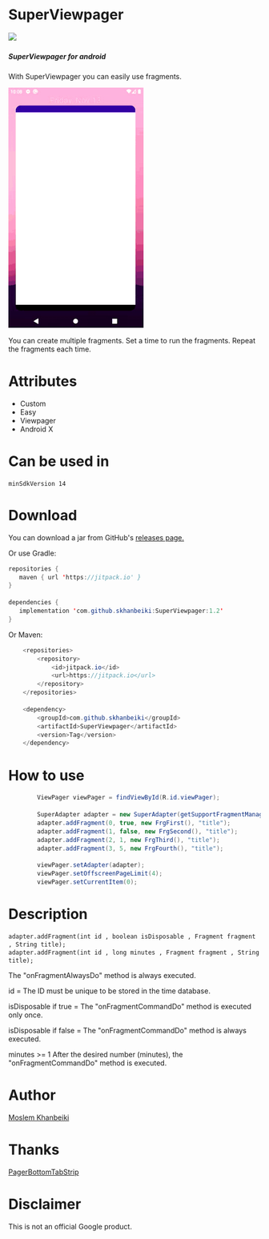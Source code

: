 # SuperViewpager
[![](https://jitpack.io/v/skhanbeiki/SuperViewpager.svg)](https://jitpack.io/#skhanbeiki/SuperViewpager)
##### SuperViewpager for android

With SuperViewpager you can easily use fragments.

 ![alt text](https://github.com/skhanbeiki/SuperViewpager/blob/master/image/viewpager.gif)
 
You can create multiple fragments.
Set a time to run the fragments.
Repeat the fragments each time.


# Attributes
+ Custom
+ Easy
+ Viewpager
+ Android X

# Can be used in 
```
minSdkVersion 14
```

# Download
You can download a jar from GitHub's [releases page.](https://github.com/skhanbeiki/SuperViewpager/releases)


Or use Gradle:

```java
repositories {
   maven { url 'https://jitpack.io' }
}

dependencies {
   implementation 'com.github.skhanbeiki:SuperViewpager:1.2'
}
```
Or Maven:
```java
	<repositories>
		<repository>
		    <id>jitpack.io</id>
		    <url>https://jitpack.io</url>
		</repository>
	</repositories>
 
 	<dependency>
	    <groupId>com.github.skhanbeiki</groupId>
	    <artifactId>SuperViewpager</artifactId>
	    <version>Tag</version>
	</dependency>
```

# How to use

```java
        ViewPager viewPager = findViewById(R.id.viewPager);
        
        SuperAdapter adapter = new SuperAdapter(getSupportFragmentManager(), 0);
        adapter.addFragment(0, true, new FrgFirst(), "title");
        adapter.addFragment(1, false, new FrgSecond(), "title");
        adapter.addFragment(2, 1, new FrgThird(), "title");
        adapter.addFragment(3, 5, new FrgFourth(), "title");
        
        viewPager.setAdapter(adapter);
        viewPager.setOffscreenPageLimit(4);
        viewPager.setCurrentItem(0);
```
# Description
```
adapter.addFragment(int id , boolean isDisposable , Fragment fragment , String title);
adapter.addFragment(int id , long minutes , Fragment fragment , String title);
```
The "onFragmentAlwaysDo" method is always executed.

id = The ID must be unique to be stored in the time database.

isDisposable if true = The "onFragmentCommandDo" method is executed only once.

isDisposable if false = The "onFragmentCommandDo" method is always executed.

minutes >= 1 After the desired number (minutes), the "onFragmentCommandDo" method is executed.

# Author

[Moslem Khanbeiki](http://khanbeiki.ir/)

# Thanks

[PagerBottomTabStrip](https://github.com/tyzlmjj/PagerBottomTabStrip)

# Disclaimer

This is not an official Google product.
